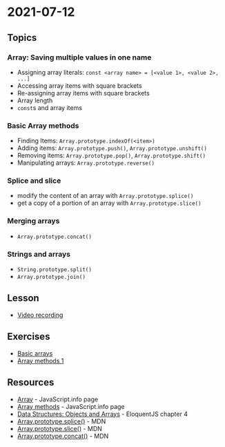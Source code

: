 # 2021-07-12

## Topics


### Array: Saving multiple values in one name

- Assigning array literals:
  `const <array name> = [<value 1>, <value 2>, ...]`
- Accessing array items with square brackets
- Re-assigning array items with square brackets
- Array length
- `const`s and array items

### Basic Array methods
- Finding Items: `Array.prototype.indexOf(<item>)`
- Adding items: `Array.prototype.push()`, `Array.prototype.unshift()`
- Removing items: `Array.prototype.pop()`, `Array.prototype.shift()`
- Manipulating arrays: `Array.prototype.reverse()`

### Splice and slice

- modify the content of an array with `Array.prototype.splice()`
- get a copy of a portion of an array with `Array.prototype.slice()`

### Merging arrays

- `Array.prototype.concat()`

### Strings and arrays

- `String.prototype.split()`
- `Array.prototype.join()`

## Lesson

- [Video recording](https://drive.google.com/file/d/1b8bqtPivUXS_I7UjFeSYZoNsVEJoK7b_/view?usp=sharing)

## Exercises

- [Basic arrays](https://github.com/FbW-E04-1/PB-0712-array)
- [Array methods 1](https://github.com/FbW-E04-1/PB-0712-array-methods-1)

## Resources

- [Array](https://javascript.info/array) - JavaScript.info page
- [Array methods](https://javascript.info/array-methods) - JavaScript.info page
- [Data Structures: Objects and Arrays](https://eloquentjavascript.net/04_data.html) - EloquentJS chapter 4
- [Array.prototype.splice()](https://developer.mozilla.org/en-US/docs/Web/JavaScript/Reference/Global_Objects/Array/splice) - MDN
- [Array.prototype.slice()](https://developer.mozilla.org/en-US/docs/Web/JavaScript/Reference/Global_Objects/Array/slice) - MDN
- [Array.prototype.concat()](https://developer.mozilla.org/en-US/docs/Web/JavaScript/Reference/Global_Objects/Array/concat) - MDN